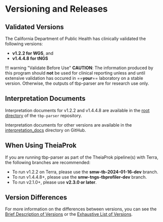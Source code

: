 # Versioning and Releases

## Validated Versions

The California Department of Public Health has clinically validated the following versions:

- **v1.2.2 for WGS**, and
- **v1.4.4.8 for tNGS**

!!! warning "Validate Before Use"
    **CAUTION**: The information produced by this program should **not** be used for clinical reporting unless and until extensive validation has occured in ==_**your**_== laboratory on a stable version. Otherwise, the outputs of tbp-parser are for research use only.

## Interpretation Documents

Interpretation documents for v1.2.2 and v1.4.4.8 are available in the [root directory](https://www.github.com/theiagen/tbp-parser) of the `tbp-parser` repository.

Interpretation documents for other versions are available in the [interpretation_docs](https://github.com/theiagen/tbp-parser/tree/main/interpretation_docs) directory on GitHub.

## When Using TheiaProk

If you are running tbp-parser as part of the TheiaProk pipeline(s) with Terra, the following branches are recommended:

- To run v1.2.2 on Terra, please use the **smw-tb-2024-01-16-dev** branch.
- To run v1.4.4.8+, please use the **smw-tngs-tbprofiler-dev** branch.
- To run v2.1.0+, please use **v2.3.0 or later**.

## Version Differences

For more information on the differences between versions, you can see the [Brief Description of Versions](brief.md) or the [Exhaustive List of Versions](exhaustive.md).
